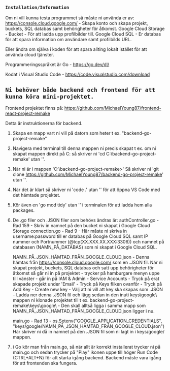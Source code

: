 ### `Installation/Information`
Om ni vill kunna testa programmet så måste ni använda er av:
https://console.cloud.google.com/ - Skapa konto och skapa projekt, buckets, SQL databas samt behörigheter för åtkomst.
Google Cloud Storage - Bucket - För att ladda upp profilbilder till.
Google Cloud SQL - Er databas för att spara information om användare samt profilbilds URL.

Eller ändra om själva i koden för att spara allting lokalt istället för att använda cloud tjänster.

Programmeringsspråket är Go - https://go.dev/dl/

Kodat i Visual Studio Code - https://code.visualstudio.com/download

## `Ni behöver både backend och frontend för att kunna köra mini-projektet.`

Frontend projektet finns på: https://github.com/MichaelYoung87/frontend-react-project-remake

Detta är instruktionerna för backend.

1. Skapa en mapp vart ni vill på datorn som heter t ex.  "backend-go-project-remake"
2. Navigera med terminal till denna mappen ni precis skapat t ex. om ni skapat mappen direkt på C: så skriver ni 'cd C:\backend-go-project-remake' utan ''.
3. När ni är i mappen 'C:\backend-go-project-remake>' Så skriver ni 'git clone https://github.com/MichaelYoung87/backend-go-project-remake' utan ''.
4. När det är klart så skriver ni 'code .' utan '' för att öppna VS Code med det hämtade projektet.
5. Kör även en 'go mod tidy' utan '' i terminalen för att ladda hem alla packages.
6. De .go filer och .JSON filer som behövs ändras är:
    authController.go - Rad 159 - Skriv in namnet på den bucket ni skapat i Google Cloud Storage
    connection.go - Rad 9 - Här måste ni skriva in username:password till er databas på Google Cloud SQL samt IP nummer och Portnummer (@tcp(XX.XXX.XX.XXX:3306)) och namnet på databasen (NAMN_PÅ_DATABAS) som ni skapat i Google Cloud SQL.

    NAMN_PÅ_JSON_HÄMTAD_FRÅN_GOOGLE_CLOUD.json - Denna hämtas från https://console.cloud.google.com/ som en .JSON fil. När ni skapat projekt, buckets, SQL databas och satt upp behörigheter för åtkomst så går ni in på projektet - trycker på hamburgare menyn uppe till vänster - går in på IAM & Admin - Service Accounts - Tryck på erat skapade projekt under 'Email' - Tryck på Keys fliken ovanför - Tryck på Add Key - Create new key - Välj att ni vill att key ska skapas som .JSON - Ladda ner denna .JSON fil och lägg sedan in den inuti keys\google\ mappen ni klonade projektet till t ex. backend-go-project-remake\keys\google\ - Den skall alltså ligga i samma mapp som NAMN_PÅ_JSON_HÄMTAD_FRÅN_GOOGLE_CLOUD.json ligger i nu.

    main.go - Rad 13 - os.Setenv("GOOGLE_APPLICATION_CREDENTIALS", "keys/google/NAMN_PÅ_JSON_HÄMTAD_FRÅN_GOOGLE_CLOUD.json") Här skriver ni då in namnet på den .JSON fil som ni lagt in i keys/google/ mappen.

7. i Go kör man från main.go, så när allt är korrekt installerat trycker ni på main.go och sedan trycker på "Play" ikonen uppe till höger Run Code (CTRL+ALT+N) för att starta igång backend. Backend måste vara igång för att frontenden ska fungera.
